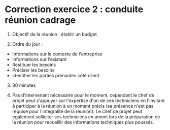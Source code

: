 # Correction exercice 2 : conduite réunion cadrage

1. Objectif de la réunion : établir un budget

2. Ordre du jour : 

- Informations sur le contexte de l'entreprise
- Informations sur l'existant
- Restituer les besoins
- Préciser les besoins
- Identifier les parties prenantes côté client

3. 30 minutes

4. Pas d'intervenant nécessaire pour le moment, cependant le chef de projet peut s'appuyer sur l'expertise d'un de ces techniciens en l'invitant à participer à la réunion à un moment précis (sa présence n'est pas requise pour l'intégralité de la réunion). Le chef de projet peut également solliciter ses techniciens en amont lors de la préparation de la réunion pour recueillir des informations techniques plus poussés.
